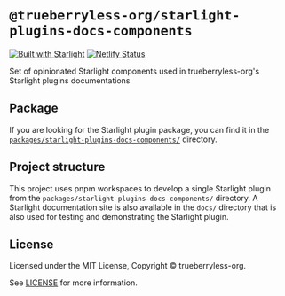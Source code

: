 # `@trueberryless-org/starlight-plugins-docs-components`

[![Built with Starlight](https://astro.badg.es/v2/built-with-starlight/tiny.svg)](https://starlight.astro.build)
[![Netlify Status](https://api.netlify.com/api/v1/badges/32e653af-f05b-4c83-8290-75e8975de88d/deploy-status)](https://app.netlify.com/projects/starlight-plugins-docs-components/deploys)

Set of opinionated Starlight components used in trueberryless-org&#39;s Starlight plugins documentations

## Package

If you are looking for the Starlight plugin package, you can find it in the [`packages/starlight-plugins-docs-components/`](/packages/starlight-plugins-docs-components/) directory.

## Project structure

This project uses pnpm workspaces to develop a single Starlight plugin from the `packages/starlight-plugins-docs-components/` directory. A Starlight documentation site is also available in the `docs/` directory that is also used for testing and demonstrating the Starlight plugin.

## License

Licensed under the MIT License, Copyright © trueberryless-org.

See [LICENSE](/LICENSE) for more information.

